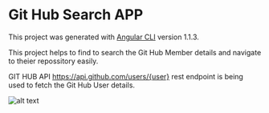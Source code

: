 # Git Hub Search APP

This project was generated with [Angular CLI](https://github.com/angular/angular-cli) version 1.1.3.

This project helps to find to search the Git Hub Member details and navigate to theier repossitory
easily.

GIT HUB API https://api.github.com/users/{user} rest endpoint is being used to fetch the Git Hub User details.

![alt text](https://raw.githubusercontent.com/Surendirababu/GitHubSearchApp/tree/master/src/assets/GitHubSearchApp.PNG)